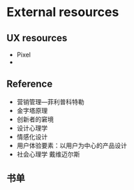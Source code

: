 # External resources

## UX resources

* Pixel
* 
## Reference

* 营销管理—菲利普科特勒
* 金字塔原理
* 创新者的窘境
* 设计心理学
* 情感化设计
* 用户体验要素：以用户为中心的产品设计
* 社会心理学 戴维迈尔斯

## 书单



